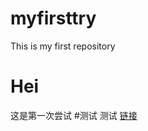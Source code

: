 # myfirsttry
This is my first repository
# Hei
这是第一次尝试
#测试
测试
<a href="http://www.baidu.com">链接</a>
